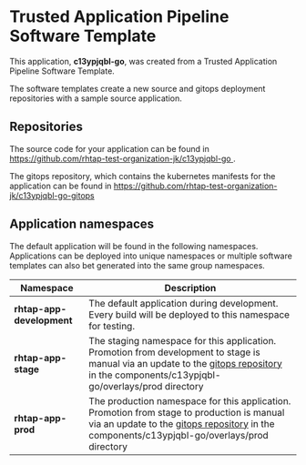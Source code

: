 # Trusted Application Pipeline Software Template

This application, **c13ypjqbl-go**, was created from a Trusted Application Pipeline Software Template.

The software templates create a new source and gitops deployment repositories with a sample source application. 

## Repositories

The source code for your application can be found in [https://github.com/rhtap-test-organization-jk/c13ypjqbl-go ](https://github.com/rhtap-test-organization-jk/c13ypjqbl-go ).
 
The gitops repository, which contains the kubernetes manifests for the application can be found in 
[https://github.com/rhtap-test-organization-jk/c13ypjqbl-go-gitops ](https://github.com/rhtap-test-organization-jk/c13ypjqbl-go-gitops ) 

## Application namespaces 

The default application will be found in the following namespaces. Applications can be deployed into unique namespaces or multiple software templates can also bet generated into the same group namespaces.  

|  Namespace   |  Description   |  
| -------- | -------- |   
| **rhtap-app-development** | The default application during development. Every build will be deployed to this namespace for testing. | 
| **rhtap-app-stage** | The staging namespace for this application. Promotion from development to stage is manual via an update to the [gitops repository](https://github.com/rhtap-test-organization-jk/c13ypjqbl-go-gitops ) in the components/c13ypjqbl-go/overlays/prod directory |  
| **rhtap-app-prod** | The production namespace for this application. Promotion from stage to production is manual via an update to the [gitops repository](https://github.com/rhtap-test-organization-jk/c13ypjqbl-go-gitops ) in the components/c13ypjqbl-go/overlays/prod directory | 